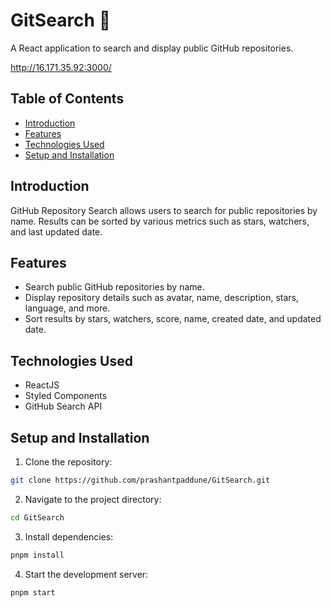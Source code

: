 # GitSearch 🔎

A React application to search and display public GitHub repositories.

http://16.171.35.92:3000/

## Table of Contents

- [Introduction](#introduction)
- [Features](#features)
- [Technologies Used](#technologies-used)
- [Setup and Installation](#setup-and-installation)

## Introduction

GitHub Repository Search allows users to search for public repositories by name. Results can be sorted by various metrics such as stars, watchers, and last updated date.

## Features

- Search public GitHub repositories by name.
- Display repository details such as avatar, name, description, stars, language, and more.
- Sort results by stars, watchers, score, name, created date, and updated date.

## Technologies Used

- ReactJS
- Styled Components
- GitHub Search API

## Setup and Installation

1. Clone the repository:
    
```sh
git clone https://github.com/prashantpaddune/GitSearch.git
```

2. Navigate to the project directory:
```sh   
cd GitSearch
```

3. Install dependencies:
```sh 
pnpm install
```

4. Start the development server:
```sh 
pnpm start
```

